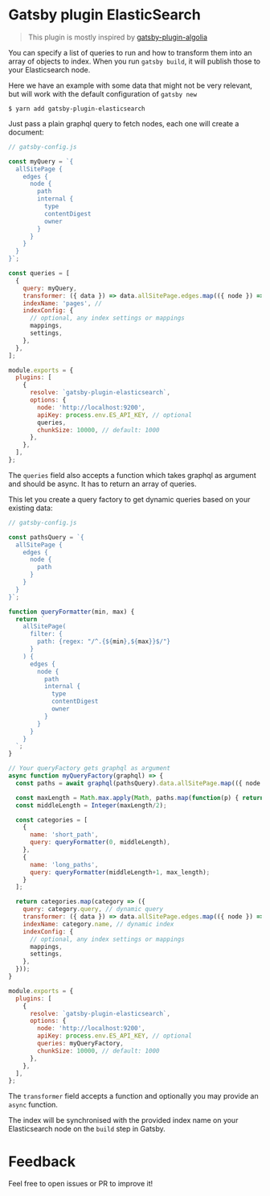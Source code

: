 # Gatsby plugin ElasticSearch

> This plugin is mostly inspired by [gatsby-plugin-algolia](https://github.com/algolia/gatsby-plugin-algolia)

You can specify a list of queries to run and how to transform them into an array of objects to index. When you run `gatsby build`, it will publish those to your Elasticsearch node.

Here we have an example with some data that might not be very relevant, but will work with the default configuration of `gatsby new`

```shell
$ yarn add gatsby-plugin-elasticsearch
```

Just pass a plain graphql query to fetch nodes, each one will create a document:

```js
// gatsby-config.js

const myQuery = `{
  allSitePage {
    edges {
      node {
        path
        internal {
          type
          contentDigest
          owner
        }
      }
    }
  }
}`;

const queries = [
  {
    query: myQuery,
    transformer: ({ data }) => data.allSitePage.edges.map(({ node }) => node), // optional
    indexName: 'pages', //
    indexConfig: {
      // optional, any index settings or mappings
      mappings,
      settings,
    },
  },
];

module.exports = {
  plugins: [
    {
      resolve: `gatsby-plugin-elasticsearch`,
      options: {
        node: 'http://localhost:9200',
        apiKey: process.env.ES_API_KEY, // optional
        queries,
        chunkSize: 10000, // default: 1000
      },
    },
  ],
};
```

The `queries` field also accepts a function which takes graphql as argument and should be async. It has to return an array of queries.

This let you create a query factory to get dynamic queries based on your existing data:

```js
// gatsby-config.js

const pathsQuery = `{
  allSitePage {
    edges {
      node {
        path
      }
    }
  }
}`;

function queryFormatter(min, max) {
  return `
    allSitePage(
      filter: {
        path: {regex: "/^.{${min},${max}}$/"}
      }
    ) {
      edges {
        node {
          path
          internal {
            type
            contentDigest
            owner
          }
        }
      }
    }
  `;
}

// Your queryFactory gets graphql as argument
async function myQueryFactory(graphql) => {
  const paths = await graphql(pathsQuery).data.allSitePage.map(({ node }) => node.path);

  const maxLength = Math.max.apply(Math, paths.map(function(p) { return p.length; }))
  const middleLength = Integer(maxLength/2);

  const categories = [
    {
      name: 'short_path',
      query: queryFormatter(0, middleLength),
    },
    {
      name: 'long_paths',
      query: queryFormatter(middleLength+1, max_length);
    }
  ];

  return categories.map(category => ({
    query: category.query, // dynamic query
    transformer: ({ data }) => data.allSitePage.edges.map(({ node }) => node), // optional
    indexName: category.name, // dynamic index
    indexConfig: {
      // optional, any index settings or mappings
      mappings,
      settings,
    },
  }));
}

module.exports = {
  plugins: [
    {
      resolve: `gatsby-plugin-elasticsearch`,
      options: {
        node: 'http://localhost:9200',
        apiKey: process.env.ES_API_KEY, // optional
        queries: myQueryFactory,
        chunkSize: 10000, // default: 1000
      },
    },
  ],
};
```

The `transformer` field accepts a function and optionally you may provide an `async` function.

The index will be synchronised with the provided index name on your Elasticsearch node on the `build` step in Gatsby.

# Feedback

Feel free to open issues or PR to improve it!
